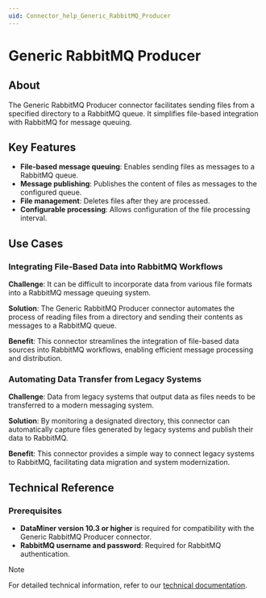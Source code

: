 ```yaml
---
uid: Connector_help_Generic_RabbitMQ_Producer
---
```


# Generic RabbitMQ Producer

## About

The Generic RabbitMQ Producer connector facilitates sending files from a specified directory to a RabbitMQ queue. It simplifies file-based integration with RabbitMQ for message queuing.

## Key Features

- **File-based message queuing**: Enables sending files as messages to a RabbitMQ queue.
- **Message publishing**: Publishes the content of files as messages to the configured queue.
- **File management**: Deletes files after they are processed.
- **Configurable processing**: Allows configuration of the file processing interval.

## Use Cases

### Integrating File-Based Data into RabbitMQ Workflows

**Challenge**: It can be difficult to incorporate data from various file formats into a RabbitMQ message queuing system.

**Solution**: The Generic RabbitMQ Producer connector automates the process of reading files from a directory and sending their contents as messages to a RabbitMQ queue.

**Benefit**: This connector streamlines the integration of file-based data sources into RabbitMQ workflows, enabling efficient message processing and distribution.

### Automating Data Transfer from Legacy Systems

**Challenge**: Data from legacy systems that output data as files needs to be transferred to a modern messaging system.

**Solution**: By monitoring a designated directory, this connector can automatically capture files generated by legacy systems and publish their data to RabbitMQ.

**Benefit**: This connector provides a simple way to connect legacy systems to RabbitMQ, facilitating data migration and system modernization.

## Technical Reference

### Prerequisites

- **DataMiner version 10.3 or higher** is required for compatibility with the Generic RabbitMQ Producer connector.
- **RabbitMQ username and password**: Required for RabbitMQ authentication.

> [!NOTE]
> For detailed technical information, refer to our [technical documentation](xref:Connector_help_Generic_RabbitMQ_Producer).
